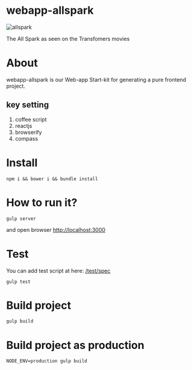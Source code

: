 # webapp-allspark

![allspark](http://i.imgur.com/VI4mdtp.jpg?1)

The All Spark as seen on the Transfomers movies


# About

webapp-allspark is our Web-app Start-kit for generating a pure frontend project.

## key setting
1. coffee script
2. reactjs
3. browserify
4. compass

# Install

```shell
npm i && bower i && bundle install
```

# How to run it?

```shell
gulp server
```
and open browser <http://localhost:3000>

# Test 

You can add test script at here: [/test/spec](https://github.com/blackbing/webapp-allspark/tree/develop/test/spec)

```shell
gulp test
```

# Build project

```shell
gulp build
```

# Build project as production

```shell
NODE_ENV=production gulp build
```
